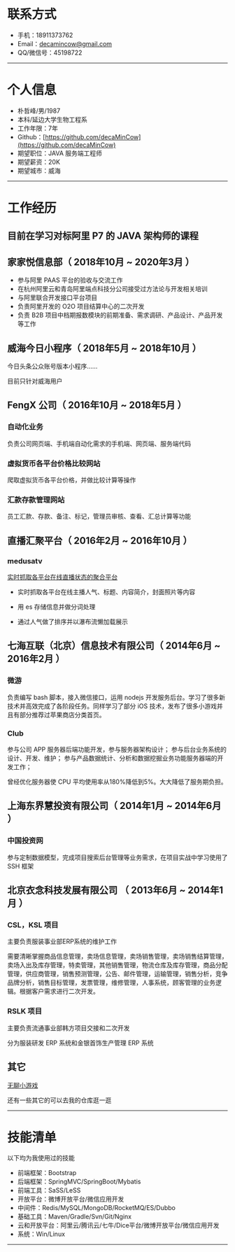 # 联系方式

- 手机：18911373762
- Email：decamincow@gmail.com
- QQ/微信号：45198722

---

# 个人信息

 - 朴哲峰/男/1987 
 - 本科/延边大学生物工程系
 - 工作年限：7年
 - Github：[https://github.com/decaMinCow](https://github.com/decaMinCow)
 - 期望职位：JAVA 服务端工程师
 - 期望薪资：20K
 - 期望城市：威海

---

# 工作经历

## 目前在学习对标阿里 P7 的 JAVA 架构师的课程

## 家家悦信息部（ 2018年10月 ~ 2020年3月 ）

- 参与阿里 PAAS 平台的验收与交流工作
- 在杭州阿里云和青岛阿里端点科技分公司接受过方法论与开发相关培训
- 与阿里联合开发接口平台项目
- 负责阿里开发的 O2O 项目结算中心的二次开发
- 负责 B2B 项目中档期报数模块的前期准备、需求调研、产品设计、产品开发等工作

## 威海今日小程序（ 2018年5月 ~ 2018年10月 ）

今日头条公众账号版本小程序……

目前只针对威海用户

## FengX 公司（ 2016年10月 ~ 2018年5月 ）

### 自动化业务

负责公司网页端、手机端自动化需求的手机端、网页端、服务端代码

### 虚拟货币各平台价格比较网站

爬取虚拟货币各平台价格，并做比较计算等操作

### 汇款存款管理网站

员工汇款、存款、备注、标记，管理员审核、查看、汇总计算等功能

## 直播汇聚平台（ 2016年2月 ~ 2016年10月 ）

### medusatv

[实时抓取各平台在线直播状态的聚合平台](https://github.com/decaMinCow/medusatv)

- 实时抓取各平台在线主播人气、标题、内容简介，封面照片等内容

- 用 es 存储信息并做分词处理

- 通过人气做了排序并以瀑布流懒加载展示

## 七海互联（北京）信息技术有限公司（ 2014年6月 ~ 2016年2月 ）

### 微游

负责编写 bash 脚本，接入微信接口，运用 nodejs 开发服务后台。学习了很多新技术并高效完成了各阶段任务。同样学习了部分 iOS 技术，发布了很多小游戏并且有部分推荐过苹果商店分类首页。

### Club

参与公司 APP 服务器后端功能开发，参与服务器架构设计； 
参与后台业务系统的设计、开发、维护； 
参与产品数据统计、分析和数据挖掘业务功能服务器端的开发工作；

曾经优化服务器使 CPU 平均使用率从180%降低到5%。大大降低了服务期负担。
 
## 上海东界慧投资有限公司（ 2014年1月 ~ 2014年6月 ）

### 中国投资网

参与定制数据模型，完成项目搜索后台管理等业务需求，在项目实战中学习使用了 SSH 框架

## 北京衣念科技发展有限公司 （ 2013年6月 ~ 2014年1月 ）

### CSL，KSL 项目

主要负责服装事业部ERP系统的维护工作

需要清晰掌握商品信息管理，卖场信息管理，卖场销售管理，卖场销售结算管理，卖场入出及库存管理，特卖管理，其他销售管理，物流仓库及库存管理，商品分配管理，供应商管理，销售预测管理，公告、邮件管理，运输管理，销售分析，竞争品牌分析，销售目标管理，发票管理，维修管理，人事系统，顾客管理的业务逻辑。根据客户需求进行二次开发。

### RSLK 项目

主要负责流通事业部韩方项目交接和二次开发

分为服装研发 ERP 系统和金银首饰生产管理 ERP 系统

## 其它

[无聊小游戏](http://shouji.baidu.com/game/item?docid=7128538&from=as)

还有一些其它的可以去我的仓库逛一逛

---

# 技能清单

以下均为我使用过的技能

- 前端框架：Bootstrap
- 后端框架：SpringMVC/SpringBoot/Mybatis
- 前端工具：SaSS/LeSS
- 开放平台：微博开放平台/微信应用开发
- 中间件：Redis/MySQL/MongoDB/RocketMQ/ES/Dubbo
- 基础工具：Maven/Gradle/Svn/Git/Nginx
- 云和开放平台：阿里云/腾讯云/七牛/Dice平台/微博开放平台/微信应用开发
- 系统：Win/Linux

---
